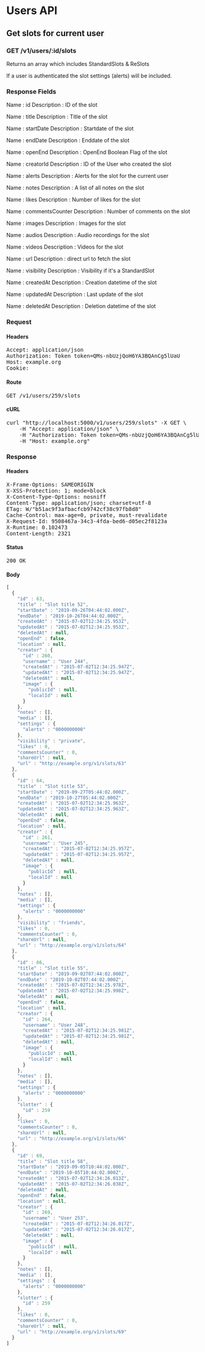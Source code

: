 # Users API

## Get slots for current user

### GET /v1/users/:id/slots

Returns an array which includes StandardSlots &amp; ReSlots

If a user is authenticated the slot settings (alerts) will be included.

### Response Fields

Name : id
Description : ID of the slot

Name : title
Description : Title of the slot

Name : startDate
Description : Startdate of the slot

Name : endDate
Description : Enddate of the slot

Name : openEnd
Description : OpenEnd Boolean Flag of the slot

Name : creatorId
Description : ID of the User who created the slot

Name : alerts
Description : Alerts for the slot for the current user

Name : notes
Description : A list of all notes on the slot

Name : likes
Description : Number of likes for the slot

Name : commentsCounter
Description : Number of comments on the slot

Name : images
Description : Images for the slot

Name : audios
Description : Audio recordings for the slot

Name : videos
Description : Videos for the slot

Name : url
Description : direct url to fetch the slot

Name : visibility
Description : Visibility if it&#39;s a StandardSlot

Name : createdAt
Description : Creation datetime of the slot

Name : updatedAt
Description : Last update of the slot

Name : deletedAt
Description : Deletion datetime of the slot

### Request

#### Headers

<pre>Accept: application/json
Authorization: Token token=QMs-nbUzjQoH6YA3BQAnCg5lUaU
Host: example.org
Cookie: </pre>

#### Route

<pre>GET /v1/users/259/slots</pre>

#### cURL

<pre class="request">curl &quot;http://localhost:5000/v1/users/259/slots&quot; -X GET \
	-H &quot;Accept: application/json&quot; \
	-H &quot;Authorization: Token token=QMs-nbUzjQoH6YA3BQAnCg5lUaU&quot; \
	-H &quot;Host: example.org&quot;</pre>

### Response

#### Headers

<pre>X-Frame-Options: SAMEORIGIN
X-XSS-Protection: 1; mode=block
X-Content-Type-Options: nosniff
Content-Type: application/json; charset=utf-8
ETag: W/&quot;b51ac9f3afbacfcb9742cf38c97fb8d8&quot;
Cache-Control: max-age=0, private, must-revalidate
X-Request-Id: 9508467a-34c3-4fda-bed6-d05ec2f8123a
X-Runtime: 0.102473
Content-Length: 2321</pre>

#### Status

<pre>200 OK</pre>

#### Body

```javascript
[
  {
    "id" : 63,
    "title" : "Slot title 52",
    "startDate" : "2019-09-26T04:44:02.000Z",
    "endDate" : "2019-10-26T04:44:02.000Z",
    "createdAt" : "2015-07-02T12:34:25.953Z",
    "updatedAt" : "2015-07-02T12:34:25.953Z",
    "deletedAt" : null,
    "openEnd" : false,
    "location" : null,
    "creator" : {
      "id" : 260,
      "username" : "User 244",
      "createdAt" : "2015-07-02T12:34:25.947Z",
      "updatedAt" : "2015-07-02T12:34:25.947Z",
      "deletedAt" : null,
      "image" : {
        "publicId" : null,
        "localId" : null
      }
    },
    "notes" : [],
    "media" : [],
    "settings" : {
      "alerts" : "0000000000"
    },
    "visibility" : "private",
    "likes" : 0,
    "commentsCounter" : 0,
    "shareUrl" : null,
    "url" : "http://example.org/v1/slots/63"
  },
  {
    "id" : 64,
    "title" : "Slot title 53",
    "startDate" : "2019-09-27T05:44:02.000Z",
    "endDate" : "2019-10-27T05:44:02.000Z",
    "createdAt" : "2015-07-02T12:34:25.963Z",
    "updatedAt" : "2015-07-02T12:34:25.963Z",
    "deletedAt" : null,
    "openEnd" : false,
    "location" : null,
    "creator" : {
      "id" : 261,
      "username" : "User 245",
      "createdAt" : "2015-07-02T12:34:25.957Z",
      "updatedAt" : "2015-07-02T12:34:25.957Z",
      "deletedAt" : null,
      "image" : {
        "publicId" : null,
        "localId" : null
      }
    },
    "notes" : [],
    "media" : [],
    "settings" : {
      "alerts" : "0000000000"
    },
    "visibility" : "friends",
    "likes" : 0,
    "commentsCounter" : 0,
    "shareUrl" : null,
    "url" : "http://example.org/v1/slots/64"
  },
  {
    "id" : 66,
    "title" : "Slot title 55",
    "startDate" : "2019-09-02T07:44:02.000Z",
    "endDate" : "2019-10-02T07:44:02.000Z",
    "createdAt" : "2015-07-02T12:34:25.978Z",
    "updatedAt" : "2015-07-02T12:34:25.998Z",
    "deletedAt" : null,
    "openEnd" : false,
    "location" : null,
    "creator" : {
      "id" : 264,
      "username" : "User 248",
      "createdAt" : "2015-07-02T12:34:25.981Z",
      "updatedAt" : "2015-07-02T12:34:25.981Z",
      "deletedAt" : null,
      "image" : {
        "publicId" : null,
        "localId" : null
      }
    },
    "notes" : [],
    "media" : [],
    "settings" : {
      "alerts" : "0000000000"
    },
    "slotter" : {
      "id" : 259
    },
    "likes" : 0,
    "commentsCounter" : 0,
    "shareUrl" : null,
    "url" : "http://example.org/v1/slots/66"
  },
  {
    "id" : 69,
    "title" : "Slot title 58",
    "startDate" : "2019-09-05T10:44:02.000Z",
    "endDate" : "2019-10-05T10:44:02.000Z",
    "createdAt" : "2015-07-02T12:34:26.013Z",
    "updatedAt" : "2015-07-02T12:34:26.038Z",
    "deletedAt" : null,
    "openEnd" : false,
    "location" : null,
    "creator" : {
      "id" : 269,
      "username" : "User 253",
      "createdAt" : "2015-07-02T12:34:26.017Z",
      "updatedAt" : "2015-07-02T12:34:26.017Z",
      "deletedAt" : null,
      "image" : {
        "publicId" : null,
        "localId" : null
      }
    },
    "notes" : [],
    "media" : [],
    "settings" : {
      "alerts" : "0000000000"
    },
    "slotter" : {
      "id" : 259
    },
    "likes" : 0,
    "commentsCounter" : 0,
    "shareUrl" : null,
    "url" : "http://example.org/v1/slots/69"
  }
]
```
